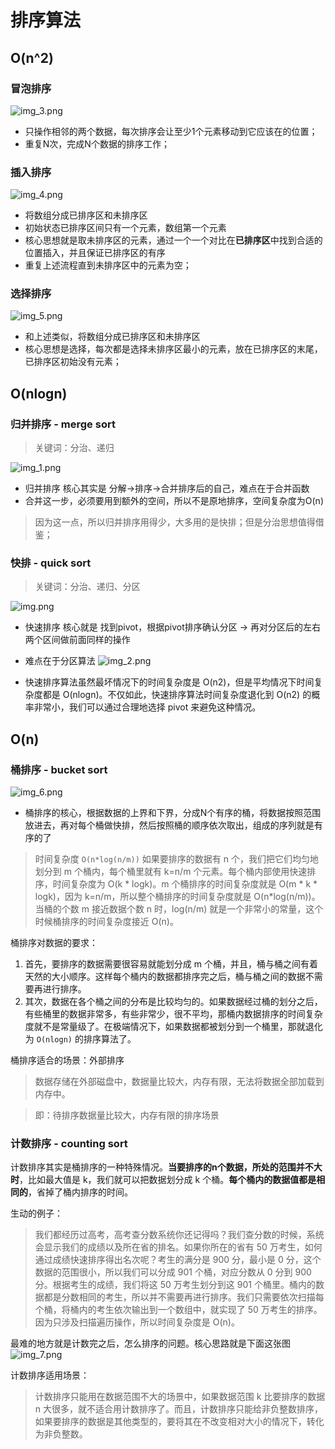 # 排序算法

## O(n^2)

### 冒泡排序
![img_3.png](img_3.png)

- 只操作相邻的两个数据，每次排序会让至少1个元素移动到它应该在的位置；
- 重复N次，完成N个数据的排序工作；

### 插入排序

![img_4.png](img_4.png)

- 将数组分成已排序区和未排序区
- 初始状态已排序区间只有一个元素，数组第一个元素
- 核心思想就是取未排序区的元素，通过一个一个对比在**已排序区**中找到合适的位置插入，并且保证已排序区的有序
- 重复上述流程直到未排序区中的元素为空；

### 选择排序

![img_5.png](img_5.png)

- 和上述类似，将数组分成已排序区和未排序区
- 核心思想是选择，每次都是选择未排序区最小的元素，放在已排序区的末尾，已排序区初始没有元素；

## O(nlogn)

### 归并排序 - merge sort
> 关键词：分治、递归

![img_1.png](img_1.png)

- 归并排序 核心其实是 分解->排序->合并排序后的自己，难点在于合并函数
- 合并这一步，必须要用到额外的空间，所以不是原地排序，空间复杂度为O(n)
> 因为这一点，所以归并排序用得少，大多用的是快排；但是分治思想值得借鉴；

### 快排 - quick sort
> 关键词：分治、递归、分区

![img.png](img.png)

- 快速排序 核心就是 找到pivot，根据pivot排序确认分区 -> 再对分区后的左右两个区间做前面同样的操作
- 难点在于分区算法
![img_2.png](img_2.png)
  
- 快速排序算法虽然最坏情况下的时间复杂度是 O(n2)，但是平均情况下时间复杂度都是 O(nlogn)。不仅如此，快速排序算法时间复杂度退化到 O(n2) 的概率非常小，我们可以通过合理地选择 pivot 来避免这种情况。


## O(n)

### 桶排序 - bucket sort

![img_6.png](img_6.png)

- 桶排序的核心，根据数据的上界和下界，分成N个有序的桶，将数据按照范围放进去，再对每个桶做快排，然后按照桶的顺序依次取出，组成的序列就是有序的了

> 时间复杂度 `O(n*log(n/m))`
> 如果要排序的数据有 n 个，我们把它们均匀地划分到 m 个桶内，每个桶里就有 k=n/m 个元素。每个桶内部使用快速排序，时间复杂度为 O(k * logk)。m 个桶排序的时间复杂度就是 O(m * k * logk)，因为 k=n/m，所以整个桶排序的时间复杂度就是 O(n*log(n/m))。当桶的个数 m 接近数据个数 n 时，log(n/m) 就是一个非常小的常量，这个时候桶排序的时间复杂度接近 O(n)。

桶排序对数据的要求：
1. 首先，要排序的数据需要很容易就能划分成 m 个桶，并且，桶与桶之间有着天然的大小顺序。这样每个桶内的数据都排序完之后，桶与桶之间的数据不需要再进行排序。
2. 其次，数据在各个桶之间的分布是比较均匀的。如果数据经过桶的划分之后，有些桶里的数据非常多，有些非常少，很不平均，那桶内数据排序的时间复杂度就不是常量级了。在极端情况下，如果数据都被划分到一个桶里，那就退化为 `O(nlogn)` 的排序算法了。

桶排序适合的场景：外部排序
> 数据存储在外部磁盘中，数据量比较大，内存有限，无法将数据全部加载到内存中。

> 即：待排序数据量比较大，内存有限的排序场景


### 计数排序 - counting sort
计数排序其实是桶排序的一种特殊情况。**当要排序的n个数据，所处的范围并不大时**，比如最大值是 k，我们就可以把数据划分成 k 个桶。**每个桶内的数据值都是相同的**，省掉了桶内排序的时间。

生动的例子：
> 我们都经历过高考，高考查分数系统你还记得吗？我们查分数的时候，系统会显示我们的成绩以及所在省的排名。如果你所在的省有 50 万考生，如何通过成绩快速排序得出名次呢？考生的满分是 900 分，最小是 0 分，这个数据的范围很小，所以我们可以分成 901 个桶，对应分数从 0 分到 900 分。根据考生的成绩，我们将这 50 万考生划分到这 901 个桶里。桶内的数据都是分数相同的考生，所以并不需要再进行排序。我们只需要依次扫描每个桶，将桶内的考生依次输出到一个数组中，就实现了 50 万考生的排序。因为只涉及扫描遍历操作，所以时间复杂度是 O(n)。

最难的地方就是计数完之后，怎么排序的问题。核心思路就是下面这张图
![img_7.png](img_7.png)

计数排序适用场景：
> 计数排序只能用在数据范围不大的场景中，如果数据范围 k 比要排序的数据 n 大很多，就不适合用计数排序了。而且，计数排序只能给非负整数排序，如果要排序的数据是其他类型的，要将其在不改变相对大小的情况下，转化为非负整数。